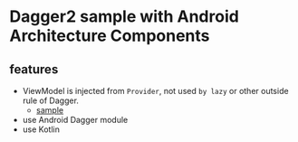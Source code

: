 # Dagger2 sample with Android Architecture Components

## features
- ViewModel is injected from `Provider`, not used `by lazy` or other outside rule of Dagger. 
    - [sample](app/src/main/java/com/github/satoshun/dagger/arch/example/ui/main/MainActivityModule.kt)
- use Android Dagger module
- use Kotlin
